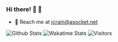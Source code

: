### Hi there! 🤠 👋

- 📧 Reach me at jcrain@asocket.net

<img alt="Github Stats" src="https://github-readme-stats.vercel.app/api?username=DrPepperG&theme=dark&count_private=true&show_icons=true&include_all_commits=true"/>
<img alt="Wakatime Stats" src="https://github-readme-stats.vercel.app/api/wakatime?username=DrPepper&theme=dark"/>
<img alt="Visitors" src="https://visitor-badge.laobi.icu/badge?page_id=DrPepperG"/>
